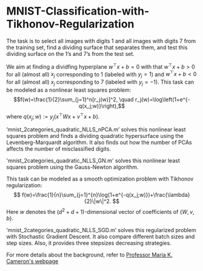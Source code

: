 # MNIST-Classification-with-Tikhonov-Regularization

The task is to select all images with digits 1 and all images with digits 7 from the training set, find a dividing surface that separates them, and test this dividing surface on the 1’s and 7’s from the test set.

We aim at finding a dividfing hyperplane $w^{\top}x+b=0$ with that $w^{\top}x+b>0$ for all (almost all) $x_j$ corresponding to 1 (labeled with $y_j=1$) and $w^{\top}x+b<0$ for all (almost all) $x_j$ corresponding to 7 (labeled with $y_j=-1$). This task can be modeled as a nonlinear least squares problem:
$$f(w)=\frac{1}{2}\sum_{j=1}^n[r_j(w)]^2, \quad r_j(w)=\log\left(1+e^{-q(x_j;w)}\right),$$
where $q(x_j;w):=y_j(x^{\top}Wx+v^{\top}x+b)$.

‘mnist_2categories_quadratic_NLLS_nPCA.m’ solves this nonlinear least squares problem and finds a dividing quadratic
hypersurface using the Levenberg-Marquardt algorithm. It also finds out how the number of PCAs affects the number of misclassified digits.

'mnist_2categories_quadratic_NLLS_GN.m' solves this nonlinear least squares problem using the Gauss-Newton algorithm.

This task can be modeled as a smooth optimization problem with Tikhonov regularization:
$$ f(w)=\frac{1}{n}\sum_{j=1}^{n}\log(1+e^{-q(x_j;w)})+\frac{\lambda}{2}\|w\|^2. $$
Here $w$ denotes the $(d^2+d+1)$-dimensional vector of coefficients of $\{W,v,b\}$.

‘mnist_2categories_quadratic_NLLS_SGD.m’ solves this regularized problem with Stochastic Gradient Descent. It also compare different batch sizes and step sizes. Also, it provides three stepsizes decreasing strategies.

For more details about the background, refer to [Professor Maria K. Cameron's webpage]([https://www.runoob.com](https://www.math.umd.edu/~mariakc/AMSC660/scientificComputing1new.html))

